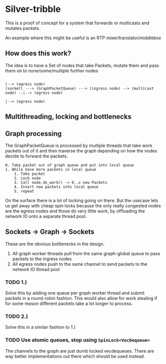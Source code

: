 # Silver-tribble
This is a proof of concept for a system that forwards or multicasts and mutates packets.

An example where this might be useful is an RTP mixer/translator/middlebox

## How does this work?
The idea is to have a Set of nodes that take Packets, mutate them and pass them on to none/some/multiple further nodes

```
                                                                            |--> (egress node)
(socket) ---> (GraphPacketQueue) ---> (ingress node) --> (multicast node) --|--> (egress node)
                                                                            |--> (egress node)
```

## Multithreading, locking and bottlenecks

## Graph processing
The GraphPacketQueue is processed by multiple threads that take work packets out of it and then traverse the graph
depending on how the nodes decide to forward the packets.

```
0. Take packet out of graph queue and put into local queue
1. While have more packets in local queue
    1. Take packet
    2. Lock node
    3. Call node.do_work() -> 0..x new Packets
    4. Insert new packets into local queue
    5. repeat 
```

On the surface there is a lot of locking going on there. But the usecase lets us get away with cheap spin locks because 
the only really congested nodes are the egress nodes and those do very little work, by offloading the network IO onto a separate thread pool.

## Sockets -> Graph -> Sockets
These are the obvious bottlenecks in the design.

1. All graph worker threads pull from the same graph-global queue to pass packets to the ingress nodes
2. All egress nodes push to the same channel to send packets to the network IO thread pool

### TODO 1.)
Solve this by adding one queue per graph worker thread and submit packets in a round-robin fashion.
This would also allow for work stealing if for some reason different packets take a lot longer to process.

### TODO 2.)
Solve this in a similar fashion to 1.)

### TODO Use atomic queues, stop using `SpinLock<VecDequeue>`
The channels to the graph are just dumb locked vecdequeues. There are way better implementations out there which should be used instead.